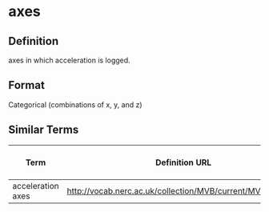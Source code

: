 # axes 

## Definition 
axes  in which acceleration is logged.

## Format
Categorical (combinations of x, y, and z)

## Similar Terms 
|Term|Definition URL|Source Vocabulary Publisher/Creator|
|----|----------|-----------------|
|acceleration axes|http://vocab.nerc.ac.uk/collection/MVB/current/MVB000001/|Movebank|

 